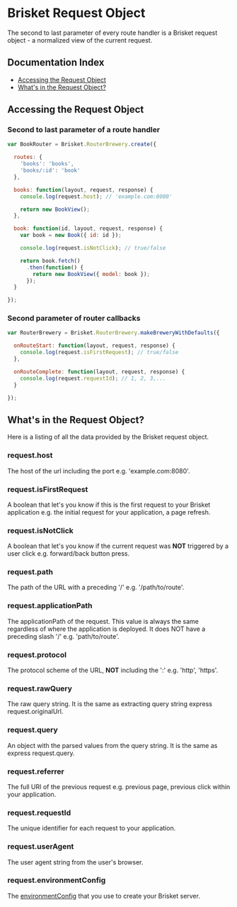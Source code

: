 Brisket Request Object
======================

The second to last parameter of every route handler is a Brisket request object - a normalized view of the current request.

## Documentation Index

* [Accessing the Request Object](#accessing-the-request-object)
* [What's in the Request Object?](#whats-in-the-request-object)

## Accessing the Request Object

### Second to last parameter of a route handler

```js
var BookRouter = Brisket.RouterBrewery.create({

  routes: {
    'books': 'books',
    'books/:id': 'book'
  },

  books: function(layout, request, response) {
    console.log(request.host); // 'example.com:8080'

    return new BookView();
  },

  book: function(id, layout, request, response) {
    var book = new Book({ id: id });

    console.log(request.isNotClick); // true/false

    return book.fetch()
      .then(function() {
        return new BookView({ model: book });
      });
  }

});
```

### Second parameter of router callbacks

```js
var RouterBrewery = Brisket.RouterBrewery.makeBreweryWithDefaults({

  onRouteStart: function(layout, request, response) {
    console.log(request.isFirstRequest); // true/false
  },

  onRouteComplete: function(layout, request, response) {
    console.log(request.requestId); // 1, 2, 3,...
  }

});
```


## What's in the Request Object?
Here is a listing of all the data provided by the Brisket request object.

### request.host
The host of the url including the port e.g. 'example.com:8080'.

### request.isFirstRequest
A boolean that let's you know if this is the first request to your Brisket application e.g. the initial request for your application, a page refresh.

### request.isNotClick
A boolean that let's you know if the current request was **NOT** triggered by a user click e.g. forward/back button press.

### request.path
The path of the URL with a preceding '/' e.g. '/path/to/route'.

### request.applicationPath
The applicationPath of the request. This value is always the same regardless of where the application is deployed. It does NOT have a preceding slash '/' e.g. 'path/to/route'.

### request.protocol
The protocol scheme of the URL, **NOT** including the ':' e.g. 'http', 'https'.

### request.rawQuery
The raw query string. It is the same as extracting query string express request.originalUrl.

### request.query
An object with the parsed values from the query string. It is the same as express request.query.

### request.referrer
The full URI of the previous request e.g. previous page, previous click within your application.

### request.requestId
The unique identifier for each request to your application.

### request.userAgent
The user agent string from the user's browser.

### request.environmentConfig
The [environmentConfig](brisket.createserver.md#environmentconfig) that you use to create your Brisket server.
